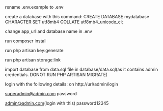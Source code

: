 rename .env.example to .env

create a database with this command:
CREATE DATABASE mydatabase CHARACTER SET utf8mb4 COLLATE utf8mb4_unicode_ci;


change app_url and database name in .env

run composer install

run php artisan key:generate

run php artisan storage:link

import database from data.sql file in database/data.sql(as it contains admin credentials. DONOT RUN PHP ARTISAN MIGRATE)

login with the following details: on http://url/admin/login

superadmin@admin.com
password

admin@admin.com(login with this)
password12345
